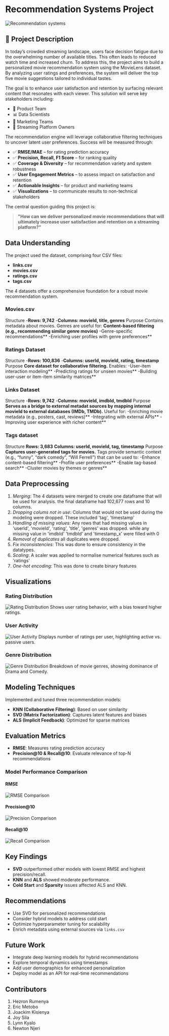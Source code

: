 # Recommendation Systems Project
![Recommendation systems](images/Recommendation_system.PNG)

## 📄 Project Description

In today’s crowded streaming landscape, users face decision fatigue due to the overwhelming number of available titles. This often leads to reduced watch time and increased churn. To address this, the project aims to build a personalized movie recommendation system using the MovieLens dataset. By analyzing user ratings and preferences, the system will deliver the top five movie suggestions tailored to individual tastes.

The goal is to enhance user satisfaction and retention by surfacing relevant content that resonates with each viewer. This solution will serve key stakeholders including:

- 🎯 Product Team
- 📊 Data Scientists
- 📣 Marketing Teams
- 🎥 Streaming Platform Owners

The recommendation engine will leverage collaborative filtering techniques to uncover latent user preferences. Success will be measured through:

- ✅ **RMSE/MAE** – for rating prediction accuracy
- ✅ **Precision, Recall, F1 Score** – for ranking quality
- ✅ **Coverage & Diversity** – for recommendation variety and system robustness
- ✅ **User Engagement Metrics** – to assess impact on satisfaction and retention
- ✅ **Actionable Insights** – for product and marketing teams
- ✅ **Visualizations** – to communicate results to non-technical stakeholders

The central question guiding this project is:

> **"How can we deliver personalized movie recommendations that will ultimately increase user satisfaction and retention on a streaming platform?"**


## Data Understanding
The project used the dataset, comprising four CSV files: 
- **links.csv**
- **movies.csv**
- **ratings.csv**
- **tags.csv**

The 4 datasets offer a comprehensive foundation for a robust movie recommendation system.

### Movies.csv
Structure
-**Rows: 9,742**
-**Columns: movieId, title, genres**
Purpose
Contains metadata about movies.
Genres are useful for:
**Content-based filtering (e.g., recommending similar genre movies)**
-Genre-specific recommendations**
-Enriching user profiles with genre preferences**

### Ratings Dataset
Structure
-**Rows: 100,836**
-**Columns: userId, movieId, rating, timestamp**
Purpose
**Core dataset for collaborative filtering.**
Enables:
-User-item interaction modeling**
-Predicting ratings for unseen movies**
-Building user-user or item-item similarity matrices**

### Links Dataset
Structure
-**Rows: 9,742**
-**Columns: movieId, imdbId, tmdbId**
Purpose
**Serves as a bridge to external metadat sources by mapping internal movieId to external databases (IMDb, TMDb).**
Useful for:
-Enriching movie metadata (e.g., posters, cast, reviews)**
-Integrating with external APIs**
-Improving user experience with richer content**

### Tags dataset
Structure
**Rows: 3,683**
**Columns: userId, movieId, tag, timestamp**
Purpose
**Captures user-generated tags for movies.**
Tags provide semantic context (e.g., “funny”, “dark comedy”, “Will Ferrell”) that can be used to:
-Enhance content-based filtering**
-Profile user preferences**
-Enable tag-based search**
-Cluster movies by themes or genres**

## Data Preprocessing
1. *Merging*: The 4 datasets were merged to create one dataframe that will be used for analysis. the final dataframe had 102,677 rows and 10 columns. 
2. *Dropping colums not in use*: Columns that would not be used during the modeling were dropped. These included 'tag', 'timestamp'
3. *Handling of missing values*: Any rows that had missing values in  'userId', 'movieId', 'rating', 'title', 'genres' was dropped. while any missing value in 'imdbId' 'tmdbId' and 'timestamp_x' were filled with 0
4. *Removal of duplicates* all duplicates were dropped. 
5. *Fix inconsistencies*: This was done to ensure consistency in the datatypes. 
6. *Scaling*: A scaler was applied to normalise numerical features such as 'ratings'
7. *One-hot encoding*: This was done to create binary features 

## Visualizations
### Rating Distribution
![Rating Distribution](rating_distribution.png)
Shows user rating behavior, with a bias toward higher ratings.

### User Activity
![User Activity](user_activity_distribution.png)
Displays number of ratings per user, highlighting active vs. passive users.

### Genre Distribution
![Genre Distribution](genre_distribution.png)
Breakdown of movie genres, showing dominance of Drama and Comedy.

## Modeling Techniques
Implemented and tuned three recommendation models:
- **KNN (Collaborative Filtering)**: Based on user similarity
- **SVD (Matrix Factorization)**: Captures latent features and biases
- **ALS (Implicit Feedback)**: Optimized for sparse matrices

## Evaluation Metrics
- **RMSE**: Measures rating prediction accuracy
- **Precision@10 & Recall@10**: Evaluate relevance of top-N recommendations

### Model Performance Comparison
#### RMSE
![RMSE Comparison](rmse_comparison.png)

#### Precision@10
![Precision Comparison](precision_comparison.png)

#### Recall@10
![Recall Comparison](recall_comparison.png)

## Key Findings
- **SVD** outperformed other models with lowest RMSE and highest precision/recall.
- **KNN** and **ALS** showed moderate performance.
- **Cold Start** and **Sparsity** issues affected ALS and KNN.

## Recommendations
- Use SVD for personalized recommendations
- Consider hybrid models to address cold start
- Optimize hyperparameter tuning for scalability
- Enrich metadata using external sources via `links.csv`

## Future Work
- Integrate deep learning models for hybrid recommendations
- Explore temporal dynamics using timestamps
- Add user demographics for enhanced personalization
- Deploy model as an API for real-time recommendations

## Contributors
1. Hezron Rumenya
2. Eric Metobo
3. Joackim Kisienya
4. Joy Sila
5. Lynn Kyalo
6. Newton Njeri
